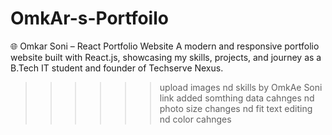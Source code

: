 # OmkAr-s-Portfoilo
🌐 Omkar Soni – React Portfolio Website A modern and responsive portfolio website built with React.js, showcasing my skills, projects, and journey as a B.Tech IT student and founder of Techserve Nexus.
>>>>>> upload images nd skills by OmkAe Soni
>>>>>> link added somthing data cahnges nd photo size changes nd fit
>>>>>> text editing nd color cahnges
>>>>>> 
